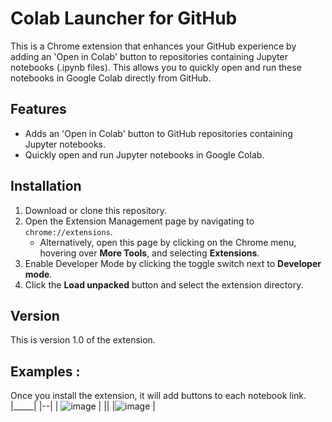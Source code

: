# Colab Launcher for GitHub

This is a Chrome extension that enhances your GitHub experience by adding an 'Open in Colab' button to repositories containing Jupyter notebooks (.ipynb files). This allows you to quickly open and run these notebooks in Google Colab directly from GitHub.

## Features

- Adds an 'Open in Colab' button to GitHub repositories containing Jupyter notebooks.
- Quickly open and run Jupyter notebooks in Google Colab.

## Installation

1. Download or clone this repository.
2. Open the Extension Management page by navigating to `chrome://extensions`.
   - Alternatively, open this page by clicking on the Chrome menu, hovering over **More Tools**, and selecting **Extensions**.
3. Enable Developer Mode by clicking the toggle switch next to **Developer mode**.
4. Click the **Load unpacked** button and select the extension directory.

## Version

This is version 1.0 of the extension.

## Examples :
Once you install the extension, it will add buttons to each notebook link.
|_____| 
|--|
| ![image](https://github.com/seyf1elislam/Colab_Launcher_for_GitHub_ChromExtension/assets/40665383/60a95556-4710-4f61-8706-49776068ad1a) |
||
|![image](https://github.com/seyf1elislam/Colab_Launcher_for_GitHub_ChromExtension/assets/40665383/58f251d4-7271-4a01-a5a1-08dd41c5b4b8) |

